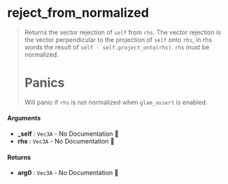 # reject\_from\_normalized

>  Returns the vector rejection of `self` from `rhs`.
>  The vector rejection is the vector perpendicular to the projection of `self` onto
>  `rhs`, in rhs words the result of `self - self.project_onto(rhs)`.
>  `rhs` must be normalized.
>  # Panics
>  Will panic if `rhs` is not normalized when `glam_assert` is enabled.

#### Arguments

- **\_self** : `Vec3A` \- No Documentation 🚧
- **rhs** : `Vec3A` \- No Documentation 🚧

#### Returns

- **arg0** : `Vec3A` \- No Documentation 🚧